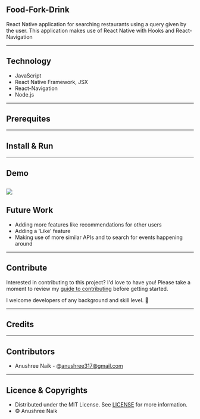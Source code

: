 ## Food-Fork-Drink

React Native application for searching restaurants using a query given by the user. 
This application makes use of React Native with Hooks and React-Navigation 

---
## Technology 

- JavaScript
- React Native Framework, JSX
- React-Navigation 
- Node.js

---
## Prerequites

---
## Install & Run

---

## Demo

![](demo.gif)
---
## Future Work

- Adding more features like recommendations for other users
- Adding a 'Like' feature
- Making use of more similar APIs and to search for events happening around

---

## Contribute

Interested in contributing to this project? I'd love to have you! Please take a moment to review my [guide to contributing](CONTRIBUTING.md) before getting started.

I welcome developers of any background and skill level. 🌱

---
## Credits

---
## Contributors

- Anushree Naik - @<anushree317@gmail.com>

---
## Licence & Copyrights 

- Distributed under the MIT License. See [LICENSE](LICENSE.md) for more information.
- &copy; Anushree Naik



